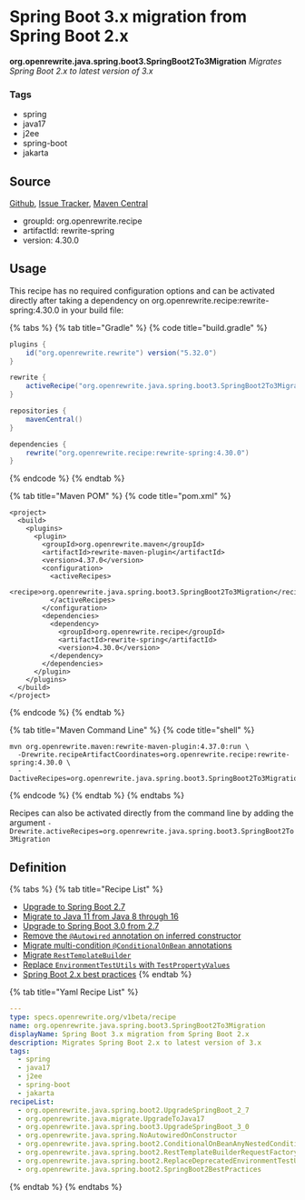 # Spring Boot 3.x migration from Spring Boot 2.x

**org.openrewrite.java.spring.boot3.SpringBoot2To3Migration** _Migrates Spring Boot 2.x to latest version of 3.x_

### Tags

* spring
* java17
* j2ee
* spring-boot
* jakarta

## Source

[Github](https://github.com/openrewrite/rewrite-spring), [Issue Tracker](https://github.com/openrewrite/rewrite-spring/issues), [Maven Central](https://search.maven.org/artifact/org.openrewrite.recipe/rewrite-spring/4.30.0/jar)

* groupId: org.openrewrite.recipe
* artifactId: rewrite-spring
* version: 4.30.0

## Usage

This recipe has no required configuration options and can be activated directly after taking a dependency on org.openrewrite.recipe:rewrite-spring:4.30.0 in your build file:

{% tabs %}
{% tab title="Gradle" %}
{% code title="build.gradle" %}
```groovy
plugins {
    id("org.openrewrite.rewrite") version("5.32.0")
}

rewrite {
    activeRecipe("org.openrewrite.java.spring.boot3.SpringBoot2To3Migration")
}

repositories {
    mavenCentral()
}

dependencies {
    rewrite("org.openrewrite.recipe:rewrite-spring:4.30.0")
}
```
{% endcode %}
{% endtab %}

{% tab title="Maven POM" %}
{% code title="pom.xml" %}
```markup
<project>
  <build>
    <plugins>
      <plugin>
        <groupId>org.openrewrite.maven</groupId>
        <artifactId>rewrite-maven-plugin</artifactId>
        <version>4.37.0</version>
        <configuration>
          <activeRecipes>
            <recipe>org.openrewrite.java.spring.boot3.SpringBoot2To3Migration</recipe>
          </activeRecipes>
        </configuration>
        <dependencies>
          <dependency>
            <groupId>org.openrewrite.recipe</groupId>
            <artifactId>rewrite-spring</artifactId>
            <version>4.30.0</version>
          </dependency>
        </dependencies>
      </plugin>
    </plugins>
  </build>
</project>
```
{% endcode %}
{% endtab %}

{% tab title="Maven Command Line" %}
{% code title="shell" %}
```shell
mvn org.openrewrite.maven:rewrite-maven-plugin:4.37.0:run \
  -Drewrite.recipeArtifactCoordinates=org.openrewrite.recipe:rewrite-spring:4.30.0 \
  -DactiveRecipes=org.openrewrite.java.spring.boot3.SpringBoot2To3Migration
```
{% endcode %}
{% endtab %}
{% endtabs %}

Recipes can also be activated directly from the command line by adding the argument `-Drewrite.activeRecipes=org.openrewrite.java.spring.boot3.SpringBoot2To3Migration`

## Definition

{% tabs %}
{% tab title="Recipe List" %}
* [Upgrade to Spring Boot 2.7](../boot2/upgradespringboot\_2\_7.md)
* [Migrate to Java 11 from Java 8 through 16](../../migrate/upgradetojava17.md)
* [Upgrade to Spring Boot 3.0 from 2.7](upgradespringboot\_3\_0.md)
* [Remove the `@Autowired` annotation on inferred constructor](../noautowiredonconstructor.md)
* [Migrate multi-condition `@ConditionalOnBean` annotations](../boot2/conditionalonbeananynestedcondition.md)
* [Migrate `RestTemplateBuilder`](../boot2/resttemplatebuilderrequestfactory.md)
* [Replace `EnvironmentTestUtils` with `TestPropertyValues`](../boot2/replacedeprecatedenvironmenttestutils.md)
* [Spring Boot 2.x best practices](../boot2/springboot2bestpractices.md)
{% endtab %}

{% tab title="Yaml Recipe List" %}
```yaml
---
type: specs.openrewrite.org/v1beta/recipe
name: org.openrewrite.java.spring.boot3.SpringBoot2To3Migration
displayName: Spring Boot 3.x migration from Spring Boot 2.x
description: Migrates Spring Boot 2.x to latest version of 3.x
tags:
  - spring
  - java17
  - j2ee
  - spring-boot
  - jakarta
recipeList:
  - org.openrewrite.java.spring.boot2.UpgradeSpringBoot_2_7
  - org.openrewrite.java.migrate.UpgradeToJava17
  - org.openrewrite.java.spring.boot3.UpgradeSpringBoot_3_0
  - org.openrewrite.java.spring.NoAutowiredOnConstructor
  - org.openrewrite.java.spring.boot2.ConditionalOnBeanAnyNestedCondition
  - org.openrewrite.java.spring.boot2.RestTemplateBuilderRequestFactory
  - org.openrewrite.java.spring.boot2.ReplaceDeprecatedEnvironmentTestUtils
  - org.openrewrite.java.spring.boot2.SpringBoot2BestPractices
```
{% endtab %}
{% endtabs %}
